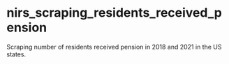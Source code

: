 # nirs_scraping_residents_received_pension
Scraping number of residents received pension in 2018 and 2021 in the US states. 
